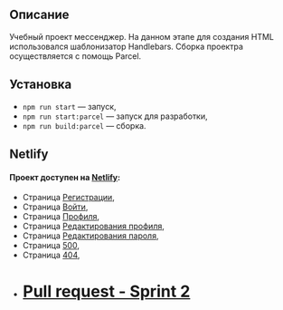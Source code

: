 ## Описание
Учебный проект мессенджер. На данном этапе для создания HTML использовался шаблонизатор Handlebars. Сборка проектра осуществляется с помощь Parcel.

## Установка
- `npm run start` — запуск,
- `npm run start:parcel` — запуск для разработки,
- `npm run build:parcel` — сборка.

## **Netlify**
#### Проект доступен на [Netlify](https://sparkling-brioche-e51e28.netlify.app/):
- Страница [Регистрации](https://sparkling-brioche-e51e28.netlify.app/signin),
- Страница [Войти](https://sparkling-brioche-e51e28.netlify.app/login),
- Страница [Профиля](https://sparkling-brioche-e51e28.netlify.app/profile),
- Страница [Редактирования профиля](https://sparkling-brioche-e51e28.netlify.app/edit-profile),
- Страница [Редактирования пароля](https://sparkling-brioche-e51e28.netlify.app/edit-password),
- Страница [500](https://sparkling-brioche-e51e28.netlify.app/500),
- Страница [404](https://sparkling-brioche-e51e28.netlify.app/404),
- # [Pull request - Sprint 2](https://github.com/readOnlyMode/middle.messenger.praktikum.yandex/pull/2)

